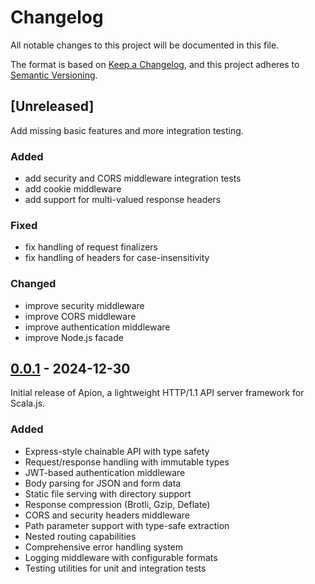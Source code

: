 # Changelog

All notable changes to this project will be documented in this file.

The format is based on [Keep a Changelog](https://keepachangelog.com/en/1.1.0/),
and this project adheres to [Semantic Versioning](https://semver.org/spec/v2.0.0.html).

## [Unreleased]

Add missing basic features and more integration testing.

### Added
- add security and CORS middleware integration tests
- add cookie middleware
- add support for multi-valued response headers

### Fixed
- fix handling of request finalizers
- fix handling of headers for case-insensitivity

### Changed
- improve security middleware
- improve CORS middleware
- improve authentication middleware
- improve Node.js facade

## [0.0.1] - 2024-12-30

Initial release of Apion, a lightweight HTTP/1.1 API server framework for Scala.js.

### Added
- Express-style chainable API with type safety
- Request/response handling with immutable types
- JWT-based authentication middleware
- Body parsing for JSON and form data
- Static file serving with directory support
- Response compression (Brotli, Gzip, Deflate)
- CORS and security headers middleware
- Path parameter support with type-safe extraction
- Nested routing capabilities
- Comprehensive error handling system
- Logging middleware with configurable formats
- Testing utilities for unit and integration tests

[0.0.1]: https://github.com/edadma/apion/releases/tag/v0.0.1
